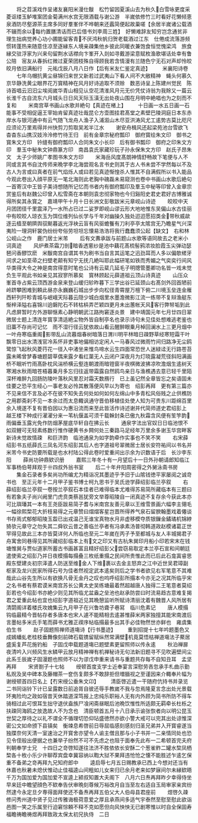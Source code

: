 <!-- { "loadSidebar": true } -->
　　将之苕溪戏作呈诸友襄阳米漫仕黻　松竹留因夏溪山去为秋久白雪咏更度采菱讴缕玉鲈堆案团金菊满州水宫无限酒载与谢公游　半嵗依修竹三时看好花懒倾恵泉酒防尽壑源茶主席多同好羣峯伴不哗朝来还蠧简便起故巢嗟【余居半嵗诸公载酒不辍而余以每约置膳清话而已后借书刘李周三姓】　好懒难辞友知穷岂念通贫非理生拙病觉养心功小圃能留客青不厌鸿秋帆归贺老载酒过江东　仕倦成流落游频惯转蓬热来随意住凉至逐縁东人境亲疎集他乡彼此同暖衣兼饱食恒觉愧梁鸿　旅食縁交驻浮家为兴来句留荆水话襟向卞峯开入剡如寻戴游梁意赋枚渔歌堪话处幸有鲁公陪　宻友从春拆红微过夏荣团枝殊自得顾我若含情漫有兰随色宁无石对声却怜皎皎月依旧满船行　元祐戊辰八月八日作【后有米友仁鉴定真迹】
　　米襄阳诗卷
　　七年乌帽抗黄尘昼锦归来世又新若过武夷山下看人间不大敝精神　蝇头何慕久京华静洗黄尘眼界花万寳精神在风月好诗追取不须赊　数恶诗呈上陈建州觉民　陈诗首唱云汩汩尘埃阅嵗华青山相见认空花清淮风月元无价凭仗诗翁为我賖又一萹云长淮千古自流东六月城头日日风天际玉潢无出处夜山围在月明中絶唱也为之刻而不复和
　　米南宫草书画山水歌并絶句【真迹在楮上】
　　十日画一水五日画一石能事不受相促逼王宰始肯留真迹壮哉昆仑方壶图挂君髙堂之素壁巴陵洞庭日本东赤岸水与银河通中有云气随飞龙舟人渔子入浦溆山木尽亚洪涛风尤工逺势古莫比咫尺应须论万里焉得并州快剪刀剪取吴淞半江水
　　谢安舟楫风还起梁苑池台雪欲飞杳杳东山携汉妓泠泠修竹待王归　前有金章宗秘府瓢印　御府寳绘朱文印　御书之寳朱文方印　钤缝有御府瓢印人合同朱文小长印　后有御书瓢印　御府之印朱文方印　羣玉中秘朱文钟鼎篆方印　南昌袁氏家藏珍玩子孙永保朱文方印　赵氏子昂朱文　太子少师姚广孝图书朱文方印
　　米海岳风度髙朗神情舒畅故下笔便与人不同或言其书自沈传师来晩学李北海尝观名言书史则其于古人书未尝不学然每以不及古人为言或曰真者在前气焰烁人或曰若见真迹惭惶杀人惟其不自满假所以书入能品今观此卷出入顔平原无一笔北海则此老胸中磈磊未易窥测也卷中书画山水歌后絶句一首寄汉中王皆子美诗想随所记忆而书者内有御府瓢印及羣玉中秘等印曾入金章宗赏鉴后有赵魏公印曾入松雪斋在本朝则袁忠彻家物也今归谿阳史君史君好古博雅诚得所矣其永寳之　嘉靖甲午十月十日长洲文彭敬跋米元章岘山诗迹
　　皎皎中天月团团径千里震泽乃一水所占已过二娑罗即岘山谬云形大地地惟东吴偏山水古佳丽中有皎皎人琼衣玉为饵位维列仙长学与千年对幽操久独处迢迢愿招类金带秋威歘逐云樯至朝隮舆驭颷暮返光浮袂云盲有风驱蟾餮有刀利亭亭太隂宫无乃瞻星气兴深夷险一理洞轩裳伪纷纷夸俗劳坦坦忘懐易浩浩将我行蠢蠢须公起【缺文】　右和林公岘山之作　鹿门居士米芾
　　后有文夀承跋与前题山水歌等语同故去之老米小词真迹
　　风炉煮茶霜刀剖暗香透窻纱是池中藕花髙梳髻鸦浓妆脸霞玉尖弹动瑟琶问香醪饮麽　米黻南宫自谓其书为刷书当自言其运笔之迅劲耳而人多以偏欹槎牙间求之如垩帚之扫壁老颠有知宁无抚几絶叫耶此幅研笔如铁而秀媚之气奕奕行间风华类得大令之神是南宫得意时笔也公诗有云棐几延毛子明牕管墨卿功名皆一戏未觉负生平观此书如亲见其寂寥所慕矣　寳林顾起元薛道祖云顶山诗真迹
　　山压众峯首寺占紫云顶西游金泉来登山缓归轸昨暮下三学出谷已延颈山右髙剑外回首陋前岭跻攀困难到頼此昼亦永巍巍石城出步步向松径青霄屋万檀下俯二川境玉垒连金雁西轩列阡畛青城与岷峨天际暮云隠少城白烟里水墨澹微影江流一练带不复辩渔艇东惭梓泽隘右喜锦川逈磐陀石不转枯枿弄芒颖四更月未出蕙帐天风客行弊帑垢到此凡虑屏暂时方外游聊惬素心静明朝武江路拘窘逐炎景　建中靖国元年七月廿四日翠微居士题上清连年寳享清适絶尘物外皆自制亭名也录示诗句未见佳处想难逃老鉴也旧藁不存尚可记忆　雨不湿行径云犹依故山看云醒醉眼乗月棹回澜水上三更月烟中一叶舟寒临重阁影带乱山流暮烟春树暗落日渭川明平林暗日疎野草经寒短霜干叶飘零日出水清浅官冷系怀非吏事地偏相访定闲人一马春风过微雨竹间归路净无尘鸥鹭惊飞起秋风菱荇花一径入中渚坐来惟鸟啼水云生四面常恐世人迷緑迳无行路苍苔露未晞曾梦春塘题碧草偶来露夕看红蕖无人云闭户深夜月为灯晓露凝荒径斜阳满画桥不眠听竹雨髙卧枕风湍桥横云壑连朝渡雨暗镫窗半夜棋微波拂凉吹澹烟生逺树天寒湘水秋雨暗苍梧暮乗月多忘归往返带霜露自然鸥鸟亲日与渔樵遇去意已轻千里陌深杯难醉九回肠防陵叶落秋风里忍对霜天数鴈行　已上虽记然全章皆忘之矣语固未佳要之恐平生经心一事老友必怜其散落便风早以为寄也　绍彭再拜　更有第三篇亦不见来信不言及必不在彼不知失去何处如何如何左绵山中多青松风俗贱之止供樵防之用郡斋刹不见一本余过而太息輙讽通守晋伯移植佳处使人知为可贵东川距绵百里余入境遂不复有晋伯因以为惠沿流而来至此皆活作诗述谢并代简师道史君绍彭上　越王楼下种成行濯濯分来一苇杭偃盖可须千载榦封条已傲九秋霜含风便有笙竽韵雨偏垂玉露光免作防烟茅屋底华轩自在拂云长
　　通泉字法出官奴日日临池恨不如双鲤可无轻素练数行惟作硬黄书乡闗何处三秦路马足经年万里余多谢玉华宫畔客新诗未觉故情疎　和巨济韵　临池通泉为如字韵牵作实事也不笑不笑
　　右宋薛绍彭书五纸薛氏三凤名河东绍彭其后人也字道祖号翠微居士居长安符祐间以书名并米芾今书史防要所载是也水村陆公得此卷时爱重间出示余为识数语于后　长沙李东阳
　　薛尚功钟鼎欵识册
　　嘉熙三年冬十有一月望后十一日外孙朝请郎知临江军事杨伯萼拜观于卄四叔外翁书室
　　后二十年弁阳周密得之外舅泳斋书房
　　集金石录者多矣尚功所编尤为精诣况其墨迹乎予旧于山隂钱徳平家屡阅之诚竒书也　至正元年十二月甲子鉴书博士柯九思书于吴氏逊学薛绍彭临兰亭叙
　　右薛绍彭临兰亭叙一卷按兰亭叙石本佳者已难得临本尤难得苏易简所藏临本有三题曰有若象夫子尚兴阙里门虎贲类蔡邕犹旁文举尊昭陵自一闭真迹不复存余今获此本亦可比璵璠其一本有王尧臣跋易简子耆与米南宫友善元章以王维雪景画六幅李主翎毛一幅徐熙棃花大折枝易得之元章赞曰熠熠客星岂晋所得养气泉石留腴翰墨戏着僊谈书存焉式郁郁昭陵玉盌已出戎温己无谁宝真物水月非虚移模夺质银鏁金鐍璚机锦綍猗欤元章守之勿失其二舜钦云昔之善临兰亭者有冯承素汤普彻韩道政赵模诸葛正世罕得见故此三本亦皆莫详何人所临也至元二年嵗在丙子予至都城与友人丰城揭君子舟寓舍同巷得见其所藏绍彭临本上有文之印又有古杭朱巽印月船小印若宋末在钱塘惟巽与贾似道家所蓄古书画甚富且精好绍彭父尝窃易取定本兰亭石宣和间朝廷遣使索之绍彭乃并日夜模搨每搨叠三枚纸重搨之民间所贵惟此而已后此石龛寘睿思殿东壁建炎初宗泽遣人防送至维金人下维裹以去金主怒弃之江中近世吴君璋副枢家及龙兴民家所得石号为佳者然视定武本逺矣则后之学书者欲见右军笔意不其难哉此山谷先生所以有欲换凡骨无金丹之叹也呜呼绍彭所搨本今亦无之况其所临乎宋之名书者有蔡君谟米南宫苏长公黄太史吴练塘最着然超越唐人独得二王笔意者莫绍彭若也今绍彭书亦絶少则见其所临尤盆盎之垒池也赵承防尝曰时流易趋古意难复揭君之爱重此帖也宜也绍彭字道祖近见其晩憩监听所赋诗清丽沈着有魏晋人风所居有清閟阁详着楼氏攻媿集云九月甲子在兴鲁坊聋子巷冩　临川危素记
　　唐人模搨钩临最精今晋帖存者多唐本也宋人遽不能精相去逺甚惟薛米两家独擅其能宋南渡后言墨帖多米氏手笔而薛书尤雅正禊序帖临搨最多出其手必佳物然世亦鲜也　雍虞集伯生书
　　赵子固题照禅师道塲诗【行书墨迹】
　　重到招提十七年吟题墨色又成嫣蟠虬老桂枝垂舞像刻前碑石载镌留赋纵然常满壁机竟莫悟枯禅道塲法子藂居盛奚复芦花施钓船　子固戊申载题道塲已题壁素更留照师以传永逺
　　秋泊禅扉夜清吟入兴频风生水鳞甲云放月精神禅有机禅秘诗无句法新旧题寻不见吹遍壁间尘　此系壬辰嵗子固漫题也照师不以为谬戊申重来请书与重题共存每不自知丑耳　孟坚再拜
　　宋贤劄子十七帖
　　绶顿首度支学士近奉宴言深慰劳吝忽承手札曲示勤私贶及吴中碑本及藤帽茶一奁伤复颇多不敢辞拒但増腼视之至谨因来介輙奉片幅为谢绶顿首四日名上【冇宋绶公垂朱文卬】
　　清臣啓近遣一干随府伉持书并录览二书同诣铃下计已呈露数日前追胥自彼还辱手教嵗不我与忽焉隆夏言念出处光景载环夷险均之政如宿昔天休踏道深笃报上忠纯乐职裕人无有内外顾为简书所防不得车骑相过此可恨耳生拙守退伏盍族尸飡闲斋昼眠后池晩饮惟性所适颇无羁牵长杜栎之扶疎同海鸥之放逸故人不为念也　清臣顿首五月十八日承示谕张恢者向以明公昆玉世契之厚待之以礼不谓全不循理切恐仰玷盛徳然亦欲小警大戒可以完其出处谅惟深密公文如命颁下县镇矣　衡竦息希啓前日辱屈临感刻感刻归圣兄弟并入开寳睿遂当独牒奈何天清一室速治之开寳舍亦望令人谕主僧且那与小子书并一二亲情同处也恐见令侄般出便据之也兼举子纷然不可不先虑之也阻于面奉先此布一二希顿首完夫府判朝奉学士兄　十四日之竒啓知遂往法济不胜依依长安酥二个葱雀鲊二罐水棃凤栖棃各十枚小乐少许聊荐宾盘幸冀容纳以鞫大狱不果拜违怆怆之懐不能胜述乍逺乞保重不备弟之竒再拜九兄知府郎中
　　逵启辱七月五日赐教承已西上今想对还当有休嘉也秋暑未熄伏惟动止佳福逵山间粗如儿女来归已余月老来如梦寐间尔未縁欵晤千万为国加爱为国加爱不宣逵上颍叔知置大夫阁下　八月六日焘再拜昨夕幸得侍坐早来廷中瞻望顔色不欵奉告伏审晩刻尊候万裕改月自当至左右适自玉局审家亲宾纷然逮今永定旦夕専得面拜使还不备焘再拜五伯父大人伯母县君座前
　　煜啓久疎修问秀州道中贤子见过传雅诲极荷意爱之厚且承燕间多适气宇泰然至慰至慰此欲诣邑图一笑之乐属至行迫窘悰頼不释不克如愿但向风怏怏无已剧寒惟以时自全保固寿福瞻祷瞻祷煜再拜致政太保太初兄执侍　二日

